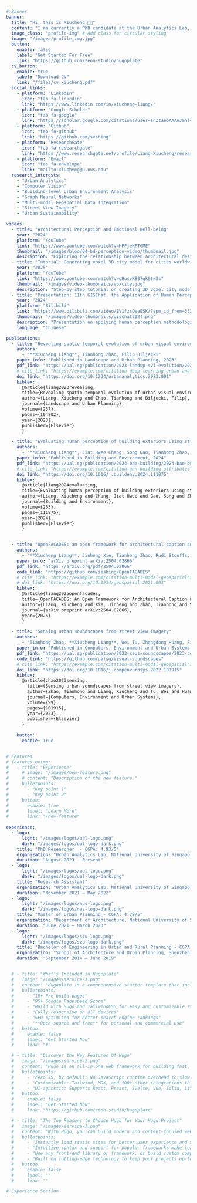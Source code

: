 ```yaml
---
# Banner
banner:
  title: "Hi, this is Xiucheng 👋🏻"
  content: "I am currently a PhD candidate at the Urban Analytics Lab, NUS. My research centers on building-level investigations of urban environments, integrating computer vision, graph neural networks, and multi-modal geospatial data to predict building attributes and uncover patterns of urban form and sustainability."
  image_class: "profile-img" # Add class for circular styling
  image: "/images/profile_img.jpg"
  button:
    enable: false
    label: "Get Started For Free"
    link: "https://github.com/zeon-studio/hugoplate"
  cv_button:
    enable: true
    label: "Download CV"
    link: "/files/cv_xiucheng.pdf"
  social_links:
    - platform: "LinkedIn"
      icon: "fab fa-linkedin"
      link: "https://www.linkedin.com/in/xiucheng-liang/"
    - platform: "Google Scholar"
      icon: "fab fa-google"
      link: "https://scholar.google.com/citations?user=ThZtaeoAAAAJ&hl=en"
    - platform: "Github"
      icon: "fab fa-github"
      link: "https://github.com/seshing"
    - platform: "ResearchGate"
      icon: "fab fa-researchgate"
      link: "https://www.researchgate.net/profile/Liang-Xiucheng/research"
    - platform: "Email"
      icon: "fas fa-envelope"
      link: "mailto:xiucheng@u.nus.edu"
  research_interests:
    - "Urban Analytics"
    - "Computer Vision"
    - "Building-level Urban Environment Analysis"
    - "Graph Neural Networks"
    - "Multi-modal Geospatial Data Integration"
    - "Street View Imagery"
    - "Urban Sustainability"

videos:
  - title: "Architectural Perception and Emotional Well-being"
    year: "2024"
    platform: "YouTube"
    link: "https://www.youtube.com/watch?v=HPFjeKFT6ME"
    thumbnail: "/images/blog/04-bd-perception-video/thumbnail.jpg"
    description: "Exploring the relationship between architectural design and human emotional well-being through perception studies."
  - title: "Tutorial: Generating voxel 3D city model for cities worldwide"
    year: "2025"
    platform: "YouTube"
    link: "https://www.youtube.com/watch?v=qHusvKB07qk&t=3s"
    thumbnail: "/images/video-thumbnails/voxcity.jpg"
    description: "Step-by-step tutorial on creating 3D voxel city models for urban analysis and visualization."
  - title: "Presentation: 11th GISChat, the Application of Human Perception in Urban Studies"
    year: "2024"
    platform: "Bilibili"
    link: "https://www.bilibili.com/video/BV1fzsQeeESK/?spm_id_from=333.1387.homepage.video_card.click&vd_source=4548411f54d46d7e063d3f5d34a1aa94"
    thumbnail: "/images/video-thumbnails/gischat2024.png"
    description: "Presentation on applying human perception methodologies in urban studies research (in Chinese)."
    language: "Chinese"

publications:
  - title: "Revealing spatio-temporal evolution of urban visual environments with street view imagery"
    authors:
      - "**Xiucheng Liang**, Tianhong Zhao, Filip Biljecki"
    paper_info: "Published in Landscape and Urban Planning, 2023"
    pdf_link: "https://ual.sg/publication/2023-landup-svi-evolution/2023-landup-svi-evolution.pdf"
    # cite_link: "https://example.com/citation-deep-learning-urban-analytics"
    doi_link: "https://doi.org/10.1234/urbananalytics.2023.001"
    bibtex: |
      @article{liang2023revealing,
      title={Revealing spatio-temporal evolution of urban visual environments with street view imagery},
      author={Liang, Xiucheng and Zhao, Tianhong and Biljecki, Filip},
      journal={Landscape and Urban Planning},
      volume={237},
      pages={104802},
      year={2023},
      publisher={Elsevier}
      }

  - title: "Evaluating human perception of building exteriors using street view imagery"
    authors:
      - "**Xiucheng Liang**, Jiat Hwee Chang, Song Gao, Tianhong Zhao, Filip Biljecki"
    paper_info: "Published in Building and Environment, 2024"
    pdf_link: "https://ual.sg/publication/2024-bae-building/2024-bae-building.pdf"
    # cite_link: "https://example.com/citation-gnn-building-attributes"
    doi_link: "https://doi.org/10.1016/j.buildenv.2024.111875"
    bibtex: |
      @article{liang2024evaluating,
      title={Evaluating human perception of building exteriors using street view imagery},
      author={Liang, Xiucheng and Chang, Jiat Hwee and Gao, Song and Zhao, Tianhong and Biljecki, Filip},
      journal={Building and Environment},
      volume={263},
      pages={111875},
      year={2024},
      publisher={Elsevier}
      }


  - title: "OpenFACADES: an open framework for architectural caption and attribute data enrichment via street view imagery"
    authors:
      - "**Xiucheng Liang**, Jinheng Xie, Tianhong Zhao, Rudi Stouffs, Filip Biljecki"
    paper_info: "arXiv preprint arXiv:2504.02866"
    pdf_link: "https://arxiv.org/pdf/2504.02866"
    code_link: "https://github.com/seshing/OpenFACADES"
    # cite_link: "https://example.com/citation-multi-modal-geospatial"s
    # doi_link: "https://doi.org/10.1234/geospatial.2021.003"
    bibtex: |
      @article{liang2025openfacades,
      title={OpenFACADES: An Open Framework for Architectural Caption and Attribute Data Enrichment via Street View Imagery},
      author={Liang, Xiucheng and Xie, Jinheng and Zhao, Tianhong and Stouffs, Rudi and Biljecki, Filip},
      journal={arXiv preprint arXiv:2504.02866},
      year={2025}
      }

  - title: "Sensing urban soundscapes from street view imagery"
    authors:
      - "Tianhong Zhao, **Xiucheng Liang**, Wei Tu, Zhengdong Huang, Filip Biljecki"
    paper_info: "Published in Computers, Environment and Urban Systems, 2023"
    pdf_link: "https://ual.sg/publication/2023-ceus-soundscapes/2023-ceus-soundscapes.pdf"
    code_link: "https://github.com/ualsg/Visual-soundscapes"
    # cite_link: "https://example.com/citation-multi-modal-geospatial"s
    doi_link: "https://doi.org/10.1016/j.compenvurbsys.2022.101915"
    bibtex: |
      @article{zhao2023sensing,
        title={Sensing urban soundscapes from street view imagery},
        author={Zhao, Tianhong and Liang, Xiucheng and Tu, Wei and Huang, Zhengdong and Biljecki, Filip},
        journal={Computers, Environment and Urban Systems},
        volume={99},
        pages={101915},
        year={2023},
        publisher={Elsevier}
      }
  
    button:
      enable: True


# Features
# features_noimg:
#   - title: "Experience"
#     # image: "/images/new-feature.png"
#     # content: "Description of the new feature."
#     bulletpoints:
#       - "Key point 1"
#       - "Key point 2"
#     button:
#       enable: true
#       label: "Learn More"
#       link: "/new-feature"
  
experience:
  - logo: 
      light: "/images/logos/ual-logo.png"
      dark: "/images/logos/ual-logo-dark.png"
    title: "PhD Researcher  - CGPA: 4.93/5"
    organization: "Urban Analytics Lab, National University of Singapore"
    duration: "August 2023 – Present"
  - logo: 
      light: "/images/logos/ual-logo.png"
      dark: "/images/logos/ual-logo-dark.png"
    title: "Research Assistant"
    organization: "Urban Analytics Lab, National University of Singapore"
    duration: "November 2021 – May 2022"
  - logo: 
      light: "/images/logos/nus-logo.png"
      dark: "/images/logos/nus-logo-dark.png"
    title: "Master of Urban Planning - CGPA: 4.78/5"
    organization: "Department of Architecture, National University of Singapore"
    duration: "June 2021 – March 2023"
  - logo: 
      light: "/images/logos/szu-logo.png"
      dark: "/images/logos/szu-logo-dark.png"
    title: "Bachelor of Engineering in Urban and Rural Planning - CGPA: 3.45/4"
    organization: "School of Architecture and Urban Planning, Shenzhen University"
    duration: "September 2014 – June 2019"


  # - title: "What's Included in Hugoplate"
  #   image: "/images/service-1.png"
  #   content: "Hugoplate is a comprehensive starter template that includes everything you need to get started with your Hugo project. What's Included in Hugoplate"
  #   bulletpoints:
  #     - "10+ Pre-build pages"
  #     - "95+ Google Pagespeed Score"
  #     - "Build with Hugo and TailwindCSS for easy and customizable styling"
  #     - "Fully responsive on all devices"
  #     - "SEO-optimized for better search engine rankings"
  #     - "**Open-source and free** for personal and commercial use"
  #   button:
  #     enable: false
  #     label: "Get Started Now"
  #     link: "#"

  # - title: "Discover the Key Features Of Hugo"
  #   image: "/images/service-2.png"
  #   content: "Hugo is an all-in-one web framework for building fast, content-focused websites. It offers a range of exciting features for developers and website creators. Some of the key features are:"
  #   bulletpoints:
  #     - "Zero JS, by default: No JavaScript runtime overhead to slow you down."
  #     - "Customizable: Tailwind, MDX, and 100+ other integrations to choose from."
  #     - "UI-agnostic: Supports React, Preact, Svelte, Vue, Solid, Lit and more."
  #   button:
  #     enable: false
  #     label: "Get Started Now"
  #     link: "https://github.com/zeon-studio/hugoplate"

  # - title: "The Top Reasons to Choose Hugo for Your Hugo Project"
  #   image: "/images/service-3.png"
  #   content: "With Hugo, you can build modern and content-focused websites without sacrificing performance or ease of use."
  #   bulletpoints:
  #     - "Instantly load static sites for better user experience and SEO."
  #     - "Intuitive syntax and support for popular frameworks make learning and using Hugo a breeze."
  #     - "Use any front-end library or framework, or build custom components, for any project size."
  #     - "Built on cutting-edge technology to keep your projects up-to-date with the latest web standards."
  #   button:
  #     enable: false
  #     label: ""
  #     link: ""

# Experience Section
---
```

